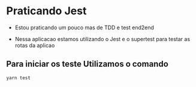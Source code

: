 # Praticando Jest

- Estou praticando um pouco mas de TDD e test end2end 

- Nessa aplicacao estamos utilizando o Jest e o supertest para testar as rotas da aplicao 





## Para iniciar os teste Utilizamos o comando

`yarn test`

